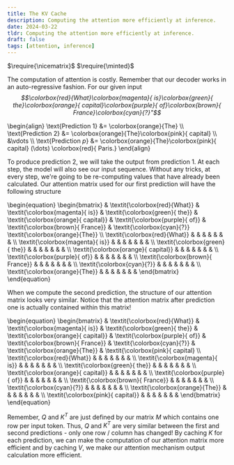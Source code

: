 ```yaml
---
title: The KV Cache
description: Computing the attention more efficiently at inference. 
date: 2024-03-22
tldr: Computing the attention more efficiently at inference. 
draft: false
tags: [attention, inference] 
---
```


$\require{\nicematrix}$
$\require{\minted}$

The computation of attention is costly. Remember that our decoder works in an auto-regressive fashion. For our given input *$$\colorbox{red}{What}\colorbox{magenta}{ is}\colorbox{green}{ the}\colorbox{orange}{ capital}\colorbox{purple}{ of}\colorbox{brown}{ France}\colorbox{cyan}{?}"$$*

\begin{align}
    \text{Prediction 1} &= \colorbox{orange}{The} \\\\
    \text{Prediction 2} &= \colorbox{orange}{The}\colorbox{pink}{ capital} \\\\
    &\vdots \\\\
    \text{Prediction $p$} &= \colorbox{orange}{The}\colorbox{pink}{ capital} (\dots) \colorbox{red}{ Paris.}
\end{align}

To produce prediction $2$, we will take the output from prediction $1$. At each step, the model will also see our input sequence. Without any tricks, at every step, we're going to be re-computing values that have already been calculated. Our attention matrix used for our first prediction will have the following structure

\begin{equation}
\begin{bmatrix}
    & \textit{\colorbox{red}{What}} & \textit{\colorbox{magenta}{ is}} & \textit{\colorbox{green}{ the}} & \textit{\colorbox{orange}{ capital}} & \textit{\colorbox{purple}{ of}} & \textit{\colorbox{brown}{ France}} & \textit{\colorbox{cyan}{?}} \textit{\colorbox{orange}{The}} \\\\ 
    \textit{\colorbox{red}{What}} & & & & & & & \\\\ 
    \textit{\colorbox{magenta}{ is}}  & & & & & & & \\\\ 
    \textit{\colorbox{green}{ the}} & & & & & & & \\\\ 
    \textit{\colorbox{orange}{ capital}} & & & & & & & \\\\ 
    \textit{\colorbox{purple}{ of}} & & & & & & & \\\\
    \textit{\colorbox{brown}{ France}} & & & & & & & \\\\
    \textit{\colorbox{cyan}{?}} & & & & & & & \\\\
    \textit{\colorbox{orange}{The}} & & & & & & & 
\end{bmatrix}  
\end{equation}

When we compute the second prediction, the structure of our attention matrix looks very similar. Notice that the attention matrix after prediction one is actually contained within this matrix! 

\begin{equation}
\begin{bmatrix}
    & \textit{\colorbox{red}{What}} & \textit{\colorbox{magenta}{ is}} & \textit{\colorbox{green}{ the}} & \textit{\colorbox{orange}{ capital}} & \textit{\colorbox{purple}{ of}} & \textit{\colorbox{brown}{ France}} & \textit{\colorbox{cyan}{?}} & \textit{\colorbox{orange}{The}} & \textit{\colorbox{pink}{ capital} \\\\ 
    \textit{\colorbox{red}{What}} & & & & & & & \\\\ 
    \textit{\colorbox{magenta}{ is}}  & & & & & & & \\\\ 
    \textit{\colorbox{green}{ the}} & & & & & & & \\\\ 
    \textit{\colorbox{orange}{ capital}} & & & & & & & \\\\ 
    \textit{\colorbox{purple}{ of}} & & & & & & & \\\\
    \textit{\colorbox{brown}{ France}} & & & & & & & \\\\
    \textit{\colorbox{cyan}{?}} & & & & & & & \\\\
    \textit{\colorbox{orange}{The}} & & & & & & & \\\\
    \textit{\colorbox{pink}{ capital}} & & & & & & & 
\end{bmatrix}  
\end{equation}

Remember, $Q$ and $K^T$ are just defined by our matrix $M$ which contains one row per input token. Thus, $Q$ and $K^T$ are very similar between the first and second predictions - only one row / column has changed! By caching $K$ for each prediction, we can make the computation of our attention matrix more efficient and by caching $V$, we make our attention mechanism output calculation more efficient. 
